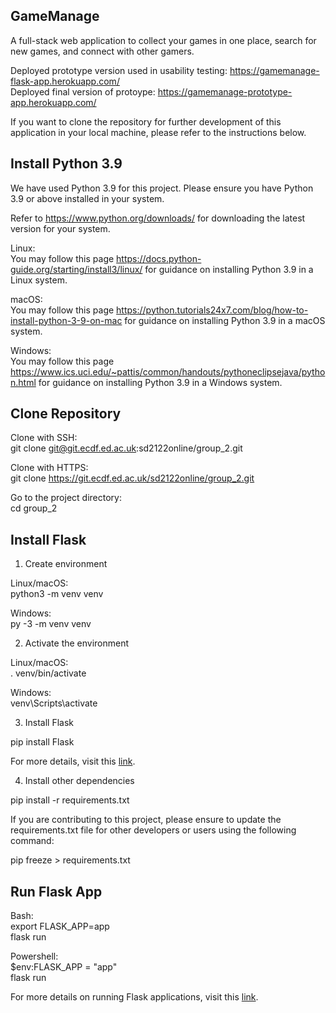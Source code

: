 ## GameManage
A full-stack web application to collect your games in one place, search for new games, and connect with other gamers.  

Deployed prototype version used in usability testing: https://gamemanage-flask-app.herokuapp.com/  
Deployed final version of protoype: https://gamemanage-prototype-app.herokuapp.com/  

If you want to clone the repository for further development of this application in your local machine, please refer to the instructions below.  


## Install Python 3.9  
We have used Python 3.9 for this project. Please ensure you have Python 3.9 or above installed in your system.  

Refer to https://www.python.org/downloads/ for downloading the latest version for your system.  

Linux:  
You may follow this page https://docs.python-guide.org/starting/install3/linux/ for guidance on installing Python 3.9 in a Linux system.  

macOS:  
You may follow this page https://python.tutorials24x7.com/blog/how-to-install-python-3-9-on-mac for guidance on installing Python 3.9 in a macOS system.  

Windows:  
You may follow this page https://www.ics.uci.edu/~pattis/common/handouts/pythoneclipsejava/python.html for guidance on installing Python 3.9 in a Windows system.  




## Clone Repository

Clone with SSH:  
git clone git@git.ecdf.ed.ac.uk:sd2122online/group_2.git  

Clone with HTTPS:   
git clone https://git.ecdf.ed.ac.uk/sd2122online/group_2.git   

Go to the project directory:  
cd group_2  




## Install Flask  
1. Create environment  

Linux/macOS:  
python3 -m venv venv  

Windows:  
py -3 -m venv venv  

2. Activate the environment  

Linux/macOS:  
. venv/bin/activate  

Windows:  
venv\Scripts\activate  

3. Install Flask  

pip install Flask  

For more details, visit this [link](https://flask.palletsprojects.com/en/2.0.x/installation/).   

4. Install other dependencies  

pip install -r requirements.txt  

If you are contributing to this project, please ensure to update the requirements.txt file for other developers or users using the following command:  

pip freeze > requirements.txt  




## Run Flask App  

Bash:  
export FLASK_APP=app  
flask run  

Powershell:  
$env:FLASK_APP = "app"  
flask run  

For more details on running Flask applications, visit this [link](https://flask.palletsprojects.com/en/2.0.x/quickstart/).    
